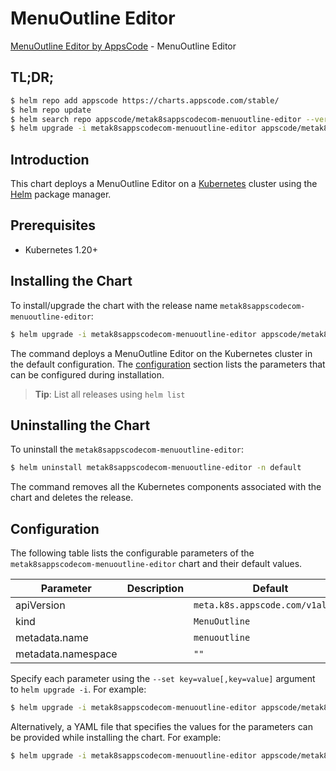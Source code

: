 # MenuOutline Editor

[MenuOutline Editor by AppsCode](https://appscode.com) - MenuOutline Editor

## TL;DR;

```bash
$ helm repo add appscode https://charts.appscode.com/stable/
$ helm repo update
$ helm search repo appscode/metak8sappscodecom-menuoutline-editor --version=v0.26.0
$ helm upgrade -i metak8sappscodecom-menuoutline-editor appscode/metak8sappscodecom-menuoutline-editor -n default --create-namespace --version=v0.26.0
```

## Introduction

This chart deploys a MenuOutline Editor on a [Kubernetes](http://kubernetes.io) cluster using the [Helm](https://helm.sh) package manager.

## Prerequisites

- Kubernetes 1.20+

## Installing the Chart

To install/upgrade the chart with the release name `metak8sappscodecom-menuoutline-editor`:

```bash
$ helm upgrade -i metak8sappscodecom-menuoutline-editor appscode/metak8sappscodecom-menuoutline-editor -n default --create-namespace --version=v0.26.0
```

The command deploys a MenuOutline Editor on the Kubernetes cluster in the default configuration. The [configuration](#configuration) section lists the parameters that can be configured during installation.

> **Tip**: List all releases using `helm list`

## Uninstalling the Chart

To uninstall the `metak8sappscodecom-menuoutline-editor`:

```bash
$ helm uninstall metak8sappscodecom-menuoutline-editor -n default
```

The command removes all the Kubernetes components associated with the chart and deletes the release.

## Configuration

The following table lists the configurable parameters of the `metak8sappscodecom-menuoutline-editor` chart and their default values.

|     Parameter      | Description |                   Default                   |
|--------------------|-------------|---------------------------------------------|
| apiVersion         |             | <code>meta.k8s.appscode.com/v1alpha1</code> |
| kind               |             | <code>MenuOutline</code>                    |
| metadata.name      |             | <code>menuoutline</code>                    |
| metadata.namespace |             | <code>""</code>                             |


Specify each parameter using the `--set key=value[,key=value]` argument to `helm upgrade -i`. For example:

```bash
$ helm upgrade -i metak8sappscodecom-menuoutline-editor appscode/metak8sappscodecom-menuoutline-editor -n default --create-namespace --version=v0.26.0 --set apiVersion=meta.k8s.appscode.com/v1alpha1
```

Alternatively, a YAML file that specifies the values for the parameters can be provided while
installing the chart. For example:

```bash
$ helm upgrade -i metak8sappscodecom-menuoutline-editor appscode/metak8sappscodecom-menuoutline-editor -n default --create-namespace --version=v0.26.0 --values values.yaml
```
